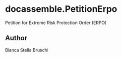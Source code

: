 # docassemble.PetitionErpo

Petition for Extreme Risk Protection Order (ERPO)

## Author

Bianca Stella Bruschi

